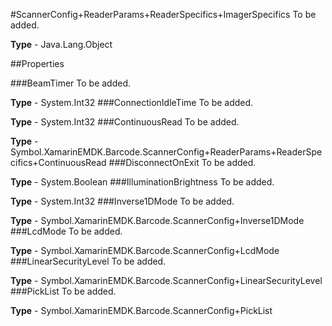#ScannerConfig+ReaderParams+ReaderSpecifics+ImagerSpecifics
To be added.

**Type** - Java.Lang.Object

##Properties

###BeamTimer
To be added.

**Type** - System.Int32
###ConnectionIdleTime
To be added.

**Type** - System.Int32
###ContinuousRead
To be added.

**Type** - Symbol.XamarinEMDK.Barcode.ScannerConfig+ReaderParams+ReaderSpecifics+ContinuousRead
###DisconnectOnExit
To be added.

**Type** - System.Boolean
###IlluminationBrightness
To be added.

**Type** - System.Int32
###Inverse1DMode
To be added.

**Type** - Symbol.XamarinEMDK.Barcode.ScannerConfig+Inverse1DMode
###LcdMode
To be added.

**Type** - Symbol.XamarinEMDK.Barcode.ScannerConfig+LcdMode
###LinearSecurityLevel
To be added.

**Type** - Symbol.XamarinEMDK.Barcode.ScannerConfig+LinearSecurityLevel
###PickList
To be added.

**Type** - Symbol.XamarinEMDK.Barcode.ScannerConfig+PickList


